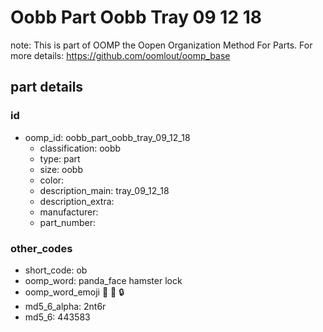# Oobb Part Oobb Tray 09 12 18  

note: This is part of OOMP the Oopen Organization Method For Parts. For more details: https://github.com/oomlout/oomp_base

##  part details





### id
* oomp_id: oobb_part_oobb_tray_09_12_18
  * classification: oobb
  * type: part
  * size: oobb
  * color: 
  * description_main: tray_09_12_18
  * description_extra: 
  * manufacturer: 
  * part_number: 

### other_codes
* short_code: ob
* oomp_word: panda_face hamster lock
* oomp_word_emoji :panda_face: :hamster: :lock:
* md5_6_alpha: 2nt6r
* md5_6: 443583